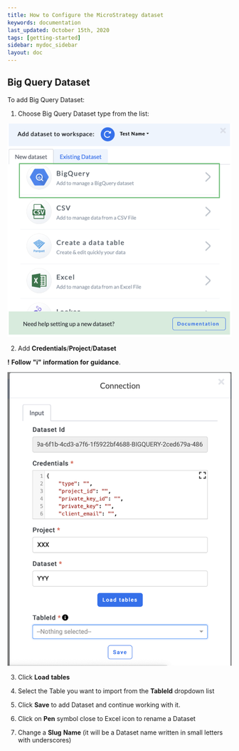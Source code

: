 ```yaml
---
title: How to Configure the MicroStrategy dataset
keywords: documentation
last_updated: October 15th, 2020
tags: [getting-started]
sidebar: mydoc_sidebar
layout: doc
---
```


## Big Query Dataset

To add Big Query Dataset:

1. Choose Big Query Dataset type from the list:

<img src="/media/admin-guide/bq_1.png" class="image-doc p-3">

2. Add **Credentials**/**Project**/**Dataset**

**!** **Follow** **"i"** **information** **for** **guidance**. 

<img src="/media/admin-guide/bq_2.png" class="image-doc p-3">

3. Click **Load** **tables**

4. Select the Table you want to import from the **TableId** dropdown list

5. Click **Save** to add Dataset and continue working with it.

6. Click on **Pen** symbol close to Excel icon to rename a Dataset
 
7. Change a **Slug** **Name** (it will be a Dataset name written in small letters with underscores)



